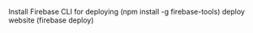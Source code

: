 Install Firebase CLI for deploying (npm install -g firebase-tools)
deploy website (firebase deploy)
